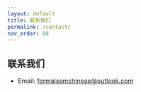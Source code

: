 ```yaml
---
layout: default
title: 联系我们
permalink: /contact/
nav_order: 99
---
```


## 联系我们

- Email: formalsemchinese@outlook.com
